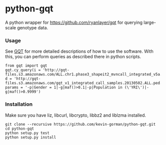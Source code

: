 # python-gqt
A python wrapper for https://github.com/ryanlayer/gqt for querying large-scale genotype data.

### Usage
See [GQT](https://github.com/ryanlayer/gqt) for more detailed descriptions of how to use the software. With this, you can perform queries as described there in python scripts.
```
from gqt import gqt
gqt.cy_query(i = 'http://gqt-files.s3.amazonaws.com/ALL.chr1.phase3_shapeit2_mvncall_integrated_v5a.20130502.genotypes.bcf.gqt', d = 'http://gqt-files.s3.amazonaws.com/gqt_v1_integrated_call_samples.20130502.ALL.ped.db',  params = '-p|Gender = 1|-g|maf()>0.1|-p|Population in (\'YRI\')|-g|maf()>0.9999')
```

### Installation
Make sure you have liz, libcurl, libcrypto, libbz2 and liblzma installed.
```
git clone --recursive https://github.com/kevin-gorman/python-gqt.git
cd python-gqt
python setup.py test
python setup.py install
```
